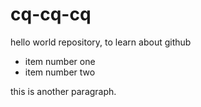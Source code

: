 # cq-cq-cq
hello world repository, to learn about github

  - item number one 
  - item number two
  
this is another paragraph.
